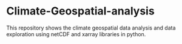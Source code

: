 # Climate-Geospatial-analysis
This repository shows the climate geospatial data analysis and data exploration using netCDF and xarray libraries in python.
